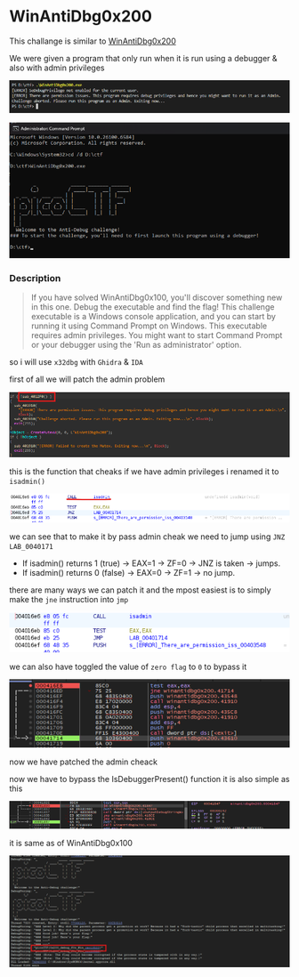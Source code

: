 # **WinAntiDbg0x200**

This challange is similar to [WinAntiDbg0x200](../4/)

We were given a program that only run when it is run using a debugger & also with admin privileges

![admin](./img/admin.png)

![first](./img/first.png)


### Description

> If you have solved WinAntiDbg0x100, you'll discover something new in this one. Debug the executable and find the flag!
This challenge executable is a Windows console application, and you can start by running it using Command Prompt on Windows.
This executable requires admin privileges. You might want to start Command Prompt or your debugger using the 'Run as administrator' option.


so i will use `x32dbg` with `Ghidra` & `IDA`


first of all we will patch the admin problem

![admin](./img/admin_fun.png)

this is the function that cheaks if we have admin privileges i renamed it to `isadmin()`

![is_admin](./img/isadmin.png)

we can see that to make it by pass admin cheak we need to jump using  `JNZ  LAB_0040171`

- If isadmin() returns 1 (true) → EAX=1 → ZF=0 → JNZ is taken → jumps.
- If isadmin() returns 0 (false) → EAX=0 → ZF=1 → no jump.

there are many ways we can patch it and the mpost easiest is to simply make the `jne` instruction into `jmp`

![jmp](./img/jmp.png)

we can also have toggled the value of `zero flag` to `0` to bypass it 

![f_toogle](./img/first_toogle.png)

now we have patched the admin cheack 

now we have to bypass the IsDebuggerPresent() function it is also simple as this 

![sec_toggle](./img/sec_toggle.png)

it is same as of WinAntiDbg0x100

![result](./img/result.png)